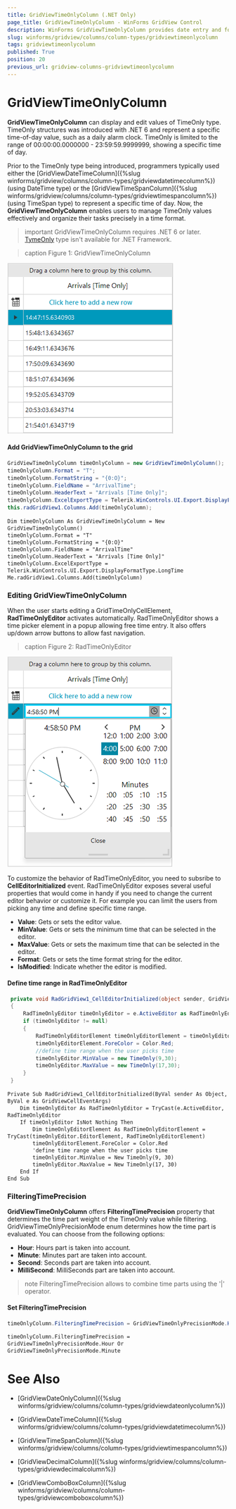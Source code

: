 ```yaml
---
title: GridViewTimeOnlyColumn (.NET Only)
page_title: GridViewTimeOnlyColumn - WinForms GridView Control
description: WinForms GridViewTimeOnlyColumn provides date entry and formatting for TimeOnly data type.
slug: winforms/gridview/columns/column-types/gridviewtimeonlycolumn
tags: gridviewtimeonlycolumn
published: True
position: 20
previous_url: gridview-columns-gridviewtimeonlycolumn
---
```


# GridViewTimeOnlyColumn

**GridViewTimeOnlyColumn** can display and edit values of TimeOnly type. TimeOnly structures was introduced with .NET 6 and represent a specific time-of-day value, such as a daily alarm clock. TimeOnly is limited to the range of 00:00:00.0000000 - 23:59:59.9999999, showing a specific time of day.

Prior to the TimeOnly type being introduced, programmers typically used either the [GridViewDateTimeColumn]({%slug winforms/gridview/columns/column-types/gridviewdatetimecolumn%}) (using DateTime type)  or the [GridViewTimeSpanColumn]({%slug winforms/gridview/columns/column-types/gridviewtimespancolumn%}) (using TimeSpan type) to represent a specific time of day. Now, the **GridViewTimeOnlyColumn** enables users to manage TimeOnly values effectively and organize their tasks precisely in a time format.

>important GridViewTimeOnlyColumn requires .NET 6 or later. [TymeOnly](https://learn.microsoft.com/en-us/dotnet/api/system.timeonly?view=net-9.0) type isn't available for .NET Framework.


>caption Figure 1: GridViewTimeOnlyColumn

![WinForms RadGridView GridViewTimeOnlyColumn](images/gridview-columns-gridviewtimeonlycolumn001.png)

#### Add GridViewTimeOnlyColumn to the grid

````C#
GridViewTimeOnlyColumn timeOnlyColumn = new GridViewTimeOnlyColumn();
timeOnlyColumn.Format = "T";
timeOnlyColumn.FormatString = "{0:O}";
timeOnlyColumn.FieldName = "ArrivalTime";
timeOnlyColumn.HeaderText = "Arrivals [Time Only]"; 
timeOnlyColumn.ExcelExportType = Telerik.WinControls.UI.Export.DisplayFormatType.LongTime;
this.radGridView1.Columns.Add(timeOnlyColumn);

````
````VB.NET
Dim timeOnlyColumn As GridViewTimeOnlyColumn = New GridViewTimeOnlyColumn()
timeOnlyColumn.Format = "T"
timeOnlyColumn.FormatString = "{0:O}"
timeOnlyColumn.FieldName = "ArrivalTime"
timeOnlyColumn.HeaderText = "Arrivals [Time Only]"
timeOnlyColumn.ExcelExportType = Telerik.WinControls.UI.Export.DisplayFormatType.LongTime
Me.radGridView1.Columns.Add(timeOnlyColumn)

````

### Editing GridViewTimeOnlyColumn 

When the user starts editing a GridTimeOnlyCellElement, **RadTimeOnlyEditor** activates automatically. RadTimeOnlyEditor shows a time picker element in a popup allowing free time entry. It also offers up/down arrow buttons to allow fast navigation.

>caption Figure 2: RadTimeOnlyEditor

![WinForms RadGridView GridViewTimeOnlyColumn Editing](images/gridview-columns-gridviewtimeonlycolumn002.png)

To customize the behavior of RadTimeOnlyEditor, you need to subsribe to **CellEditorInitialized** event. RadTimeOnlyEditor exposes several useful properties that would come in handy if you need to change the current editor behavior or customize it. For example you can limit the users from picking any time and define specific time range. 

* **Value**: Gets or sets the editor value.
* **MinValue**: Gets or sets the minimum time that can be selected in the editor.
* **MaxValue**: Gets or sets the maximum time that can be selected in the editor.
* **Format**: Gets or sets the time format string for the editor.
* **IsModified**: Indicate whether the editor is modified.

#### Define time range in RadTimeOnlyEditor

````C#
 private void RadGridView1_CellEditorInitialized(object sender, GridViewCellEventArgs e)
 {
     RadTimeOnlyEditor timeOnlyEditor = e.ActiveEditor as RadTimeOnlyEditor;
     if (timeOnlyEditor != null)
     {
         RadTimeOnlyEditorElement timeOnlyEditorElement = timeOnlyEditor.EditorElement as RadTimeOnlyEditorElement;
         timeOnlyEditorElement.ForeColor = Color.Red;
         //define time range when the user picks time
         timeOnlyEditor.MinValue = new TimeOnly(9,30);
         timeOnlyEditor.MaxValue = new TimeOnly(17,30);
     }
 }

````
````VB.NET
Private Sub RadGridView1_CellEditorInitialized(ByVal sender As Object, ByVal e As GridViewCellEventArgs)
    Dim timeOnlyEditor As RadTimeOnlyEditor = TryCast(e.ActiveEditor, RadTimeOnlyEditor
    If timeOnlyEditor IsNot Nothing Then
        Dim timeOnlyEditorElement As RadTimeOnlyEditorElement = TryCast(timeOnlyEditor.EditorElement, RadTimeOnlyEditorElement)
        timeOnlyEditorElement.ForeColor = Color.Red
        'define time range when the user picks time
        timeOnlyEditor.MinValue = New TimeOnly(9, 30)
        timeOnlyEditor.MaxValue = New TimeOnly(17, 30)
    End If
End Sub

````

### FilteringTimePrecision

**GridViewTimeOnlyColumn** offers **FilteringTimePrecision** property that determines the time part weight of the TimeOnly value while filtering. GridViewTimeOnlyPrecisionMode enum determines how the time part is evaluated. You can choose from the following options:

* **Hour**: Hours part is taken into account.
* **Minute**: Minutes part are taken into account.
* **Second**: Seconds part are taken into account.
* **MilliSecond**: MilliSeconds part are taken into account.

>note FilteringTimePrecision allows to combine time parts using the '|' operator.

#### Set FilteringTimePrecision

````C#
timeOnlyColumn.FilteringTimePrecision = GridViewTimeOnlyPrecisionMode.Hour | GridViewTimeOnlyPrecisionMode.Minute;

````
````VB.NET
timeOnlyColumn.FilteringTimePrecision = GridViewTimeOnlyPrecisionMode.Hour Or GridViewTimeOnlyPrecisionMode.Minute

````

            
# See Also
* [GridViewDateOnlyColumn]({%slug winforms/gridview/columns/column-types/gridviewdateonlycolumn%})

* [GridViewDateTimeColumn]({%slug winforms/gridview/columns/column-types/gridviewdatetimecolumn%})

* [GridViewTimeSpanColumn]({%slug winforms/gridview/columns/column-types/gridviewtimespancolumn%})

* [GridViewDecimalColumn]({%slug winforms/gridview/columns/column-types/gridviewdecimalcolumn%})

* [GridViewComboBoxColumn]({%slug winforms/gridview/columns/column-types/gridviewcomboboxcolumn%})
